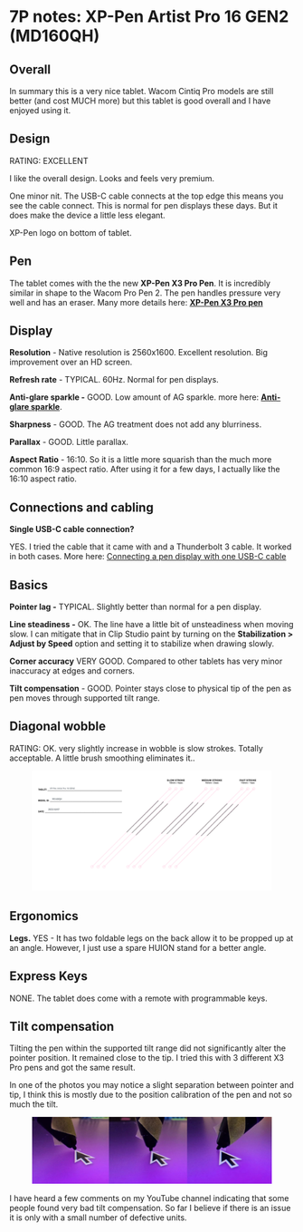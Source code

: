 # 7P notes: XP-Pen Artist Pro 16 GEN2 (MD160QH)

## **Overall**

In summary this is a very nice tablet. Wacom Cintiq Pro models are still better (and cost MUCH more) but this tablet is good overall and I have enjoyed using it.

## **Design**

RATING: EXCELLENT

I like the overall design. Looks and feels very premium.

One minor nit. The USB-C cable connects at the top edge this means you see the cable connect. This is normal for pen displays these days. But it does make the device a little less elegant.

XP-Pen logo on bottom of tablet.&#x20;

## **Pen**&#x20;

The tablet comes with the the new **XP-Pen X3 Pro Pen**. It is incredibly similar in shape to the Wacom Pro Pen 2. The pen handles pressure very well and has an eraser. Many more details here: [**XP-Pen X3 Pro pen**](../xp-pen-pens/7p-notes-xp-pen-x3-pro-pen.md)

## **Display**&#x20;

**Resolution** - Native resolution is 2560x1600. Excellent resolution. Big improvement over an HD screen.

**Refresh rate** - TYPICAL. 60Hz. Normal for pen displays.

**Anti-glare sparkle -** GOOD. Low amount of AG sparkle. more here: [**Anti-glare sparkle**](../../../guides/pen-displays/anti-glare-sparkle.md).

**Sharpness** - GOOD. The AG treatment does not add any blurriness.

**Parallax** - GOOD. Little parallax.

**Aspect Ratio** - 16:10. So it is a little more squarish than the much more common 16:9 aspect ratio. After using it for a few days, I actually like the 16:10 aspect ratio.&#x20;

## **Connections and cabling**

**Single USB-C cable connection?**

YES. I tried the cable that it came with and a Thunderbolt 3 cable. It worked in both cases. More here: [Connecting a pen display with one USB-C cable](../../../guides/connections-and-cabling/connecting-a-pen-display-with-one-usb-c-cable.md)

## **Basics**

**Pointer lag -** TYPICAL. Slightly better than normal for a pen display.

**Line steadiness -** OK. The line have a little bit of unsteadiness when moving slow. I can mitigate that in Clip Studio paint by turning on the **Stabilization > Adjust by Speed** option and setting it to stabilize when drawing slowly.&#x20;

**Corner accuracy** VERY GOOD. Compared to other tablets has very minor inaccuracy at edges and corners.

**Tilt compensation** - GOOD. Pointer stays close to physical tip of the pen as pen moves through supported tilt range.

## **Diagonal wobble**

RATING: OK. very slightly increase in wobble is slow strokes. Totally acceptable. A little brush smoothing eliminates it..

<figure><img src="../../../.gitbook/assets/XP-Pen Artist Pro 16 GEN2 (MD160QH) (3).png" alt=""><figcaption></figcaption></figure>

## **Ergonomics**

**Legs.** YES - It has two foldable legs on the back allow it to be propped up at an angle. However, I just use a spare HUION stand for a better angle.

## **Express Keys**

NONE. The tablet does come with a remote with programmable keys.

## Tilt compensation

Tilting the pen within the supported tilt range did not significantly alter the pointer position. It remained close to the tip. I tried this with 3 different X3 Pro pens and got the same result.

In one of the photos you may notice a slight separation between pointer and tip, I think this is mostly due to the position calibration of the pen and not so much the tilt.&#x20;

<figure><img src="../../../.gitbook/assets/XP-Pen Artist Pro 16 GEN2 (MD160QH) tilt compensation - small.jpg" alt=""><figcaption></figcaption></figure>

I have heard a few comments on my YouTube channel indicating that some people found very bad tilt compensation. So far I believe if there is an issue it is only with a small number of defective units.&#x20;
